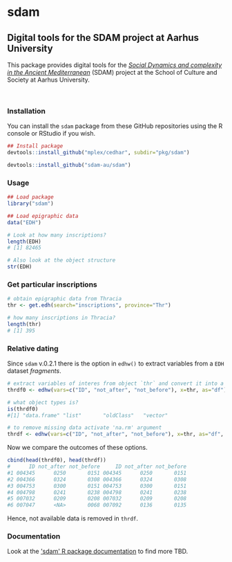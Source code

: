 # sdam

## Digital tools for the SDAM project at Aarhus University

This package provides digital tools for the [*Social Dynamics and complexity
in the Ancient Mediterranean*](https://sdam-au.github.io/sdam-au/) (SDAM) project 
at the School of Culture and Society at Aarhus University.



<br/>

### Installation

You can install the `sdam` package from these GitHub repositories using the R console or RStudio if you wish.

```r
## Install package
devtools::install_github("mplex/cedhar", subdir="pkg/sdam")

devtools::install_github("sdam-au/sdam")
```


### Usage

```r
## Load package
library("sdam")
```

```r
## Load epigraphic data
data("EDH")
```

```r
# Look at how many inscriptions?
length(EDH)
# [1] 82465
```


```r
# Also look at the object structure
str(EDH)
```


### Get particular inscriptions

```r
# obtain epigraphic data from Thracia
thr <- get.edh(search="inscriptions", province="Thr")
```

```r
# how many inscriptions in Thracia?
length(thr)
# [1] 395
```


### Relative dating

Since `sdam` v.0.2.1 there is the option in `edhw()` to extract variables from a `EDH` dataset *fragments*.

```r
# extract variables of interes from object `thr` and convert it into a data frame
thrdf0 <- edhw(vars=c("ID", "not_after", "not_before"), x=thr, as="df")

# what object types is?
is(thrdf0)
#[1] "data.frame" "list"       "oldClass"   "vector"  
```

```r
# to remove missing data activate 'na.rm' argument
thrdf <- edhw(vars=c("ID", "not_after", "not_before"), x=thr, as="df", na.rm=TRUE)
```

Now we compare the outcomes of these options.

```r
cbind(head(thrdf0), head(thrdf))
#      ID not_after not_before     ID not_after not_before
#1 004345      0250       0151 004345      0250       0151
#2 004366      0324       0308 004366      0324       0308
#3 004753      0300       0151 004753      0300       0151
#4 004798      0241       0238 004798      0241       0238
#5 007032      0209       0208 007032      0209       0208
#6 007047      <NA>       0068 007092      0136       0135
```

Hence, not available data is removed in `thrdf`.







### Documentation

Look at the ['sdam' R package documentation](https://sdam-au.github.io/sdam/) to find more TBD.

